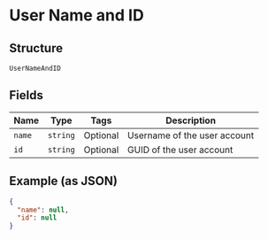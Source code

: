 
# User Name and ID

## Structure

`UserNameAndID`

## Fields

| Name | Type | Tags | Description |
|  --- | --- | --- | --- |
| `name` | `string` | Optional | Username of the user account |
| `id` | `string` | Optional | GUID of the user account |

## Example (as JSON)

```json
{
  "name": null,
  "id": null
}
```

